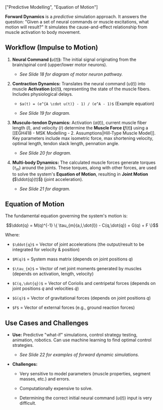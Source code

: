 ["Predictive Modelling", "Equation of Motion"]

**Forward Dynamics** is a _predictive_ simulation approach. It answers the question: "Given a set of neural commands or muscle excitations, what motion will result?" It simulates the cause-and-effect relationship from muscle activation to body movement.

## Workflow (Impulse to Motion)

1. **Neural Command (**$u(t)$**):** The initial signal originating from the brain/spinal cord (upper/lower motor neurons).
    
    - _See Slide 18 for diagram of motor neuron pathway._
        
2. **Contraction Dynamics:** Translates the neural command ($u(t)$) into muscle **Activation (**$a(t)$**)**, representing the state of the muscle fibers. Includes physiological delays.
    
    - `$a(t) = (e^{A \cdot u(t)} - 1) / (e^A - 1)$` (Example equation)
        
    - _See Slide 19 for diagram._
        
3. **Musculo-tendon Dynamics:** Activation ($a(t)$), current muscle fiber length ($l$), and velocity ($\dot{l}$) determine the **Muscle Force (**$f(t)$**)** using a [[EGH418 - MSK Modelling - 2. Assumptions|Hill-Type Muscle Model]]. Key parameters include max isometric force, max shortening velocity, optimal length, tendon slack length, pennation angle.
    
    - _See Slide 20 for diagram._
        
4. **Multi-body Dynamics:** The calculated muscle forces generate torques ($\tau_m$) around the joints. These torques, along with other forces, are used to solve the system's **Equation of Motion**, resulting in **Joint Motion (**$\ddot{q}(t)$**)** (joint acceleration).
    
    - _See Slide 21 for diagram._
        

## Equation of Motion

The fundamental equation governing the system's motion is:

$$\ddot{q} = M(q)^{-1} \{ \tau_{m}(a,l,\dot{l}) - C(q,\dot{q}) + G(q) + F \}$$

Where:

- `$\ddot{q}$` = Vector of joint accelerations (the output/result to be integrated for velocity & position)
    
- `$M(q)$` = System mass matrix (depends on joint positions $q$)
    
- `$\tau_{m}$` = Vector of net joint moments generated by muscles (depends on activation, length, velocity)
    
- `$C(q,\dot{q})$` = Vector of Coriolis and centripetal forces (depends on joint positions $q$ and velocities $\dot{q}$)
    
- `$G(q)$` = Vector of gravitational forces (depends on joint positions $q$)
    
- `$F$` = Vector of external forces (e.g., ground reaction forces)
    

## Use Cases and Challenges

- **Use:** Predictive "what-if" simulations, control strategy testing, animation, robotics. Can use machine learning to find optimal control strategies.
    
    - _See Slide 22 for examples of forward dynamic simulations._
        
- **Challenges:**
    
    - Very sensitive to model parameters (muscle properties, segment masses, etc.) and errors.
        
    - Computationally expensive to solve.
        
    - Determining the correct initial neural command ($u(t)$) input is very difficult.